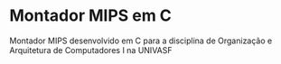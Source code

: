 # Montador MIPS em C
 Montador MIPS desenvolvido em C para a disciplina de Organização e Arquitetura de Computadores I na UNIVASF
